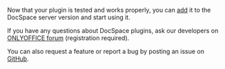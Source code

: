 Now that your plugin is tested and works properly, you can [add](/docspace/pluginssdk/addingplugin#upload-plugin) it to the DocSpace server version and start using it.

If you have any questions about DocSpace plugins, ask our developers on [ONLYOFFICE forum](https://forum.onlyoffice.com/c/docspace/46) (registration required).

You can also request a feature or report a bug by posting an issue on [GitHub](https://github.com/ONLYOFFICE/docspace-plugins/issues).
